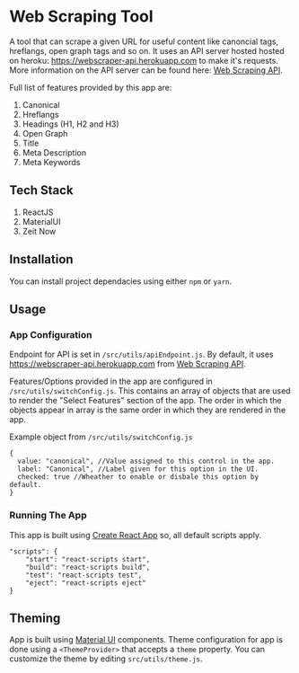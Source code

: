 # Web Scraping Tool

A tool that can scrape a given URL for useful content like canoncial tags, hreflangs, open graph tags and so on. It uses an API server hosted hosted on heroku: https://webscraper-api.herokuapp.com to make it's requests. More information on the API server can be found here: [Web Scraping API](https://github.com/akurudi/Web-Scraping-API).

Full list of features provided by this app are:

1. Canonical
2. Hreflangs
3. Headings (H1, H2 and H3)
4. Open Graph
5. Title
6. Meta Description
7. Meta Keywords

## Tech Stack
1. ReactJS
2. MaterialUI
3. Zeit Now

## Installation
You can install project dependacies using either `npm` or `yarn`.

## Usage

### App Configuration

Endpoint for API is set in `/src/utils/apiEndpoint.js`. By default, it uses https://webscraper-api.herokuapp.com from [Web Scraping API](https://github.com/akurudi/Web-Scraping-API).

Features/Options provided in the app are configured in `/src/utils/switchConfig.js`. This contains an array of objects that are used to render the "Select Features" section of the app. The order in which the objects appear in array is the same order in which they are rendered in the app.

Example object from `/src/utils/switchConfig.js`
```
{
  value: "canonical", //Value assigned to this control in the app.
  label: "Canonical", //Label given for this option in the UI.
  checked: true //Wheather to enable or disbale this option by default.
}
```

### Running The App
This app is built using [Create React App](https://github.com/facebook/create-react-app) so, all default scripts apply.

```
"scripts": {
    "start": "react-scripts start",
    "build": "react-scripts build",
    "test": "react-scripts test",
    "eject": "react-scripts eject"
}
```

## Theming
App is built using [Material UI](https://material-ui.com/) components. Theme configuration for app is done using a `<ThemeProvider>` that accepts a `theme` property. You can customize the theme by editing `src/utils/theme.js`.

